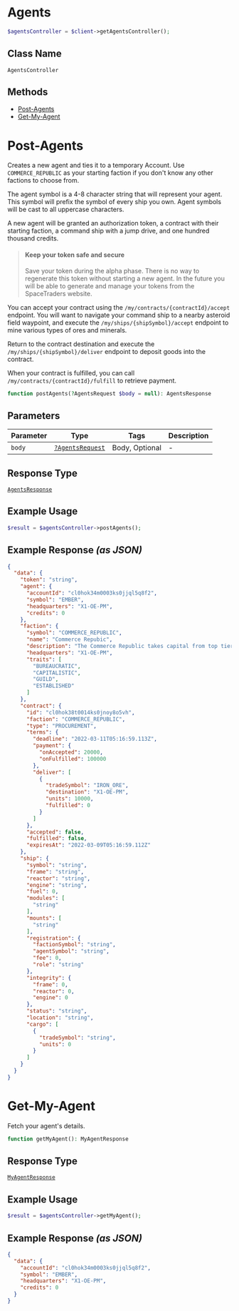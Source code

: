 # Agents

```php
$agentsController = $client->getAgentsController();
```

## Class Name

`AgentsController`

## Methods

* [Post-Agents](../../doc/controllers/agents.md#post-agents)
* [Get-My-Agent](../../doc/controllers/agents.md#get-my-agent)


# Post-Agents

Creates a new agent and ties it to a temporary Account. Use `COMMERCE_REPUBLIC` as your starting faction if you don't know any other factions to choose from.

The agent symbol is a 4-8 character string that will represent your agent. This symbol will prefix the symbol of every ship you own. Agent symbols will be cast to all uppercase characters.

A new agent will be granted an authorization token, a contract with their starting faction, a command ship with a jump drive, and one hundred thousand credits.

> #### Keep your token safe and secure
> 
> Save your token during the alpha phase. There is no way to regenerate this token without starting a new agent. In the future you will be able to generate and manage your tokens from the SpaceTraders website.

You can accept your contract using the `/my/contracts/{contractId}/accept` endpoint. You will want to navigate your command ship to a nearby asteroid field waypoint, and execute the `/my/ships/{shipSymbol}/accept` endpoint to mine various types of ores and minerals.

Return to the contract destination and execute the `/my/ships/{shipSymbol}/deliver` endpoint to deposit goods into the contract.

When your contract is fulfilled, you can call `/my/contracts/{contractId}/fulfill` to retrieve payment.

```php
function postAgents(?AgentsRequest $body = null): AgentsResponse
```

## Parameters

| Parameter | Type | Tags | Description |
|  --- | --- | --- | --- |
| `body` | [`?AgentsRequest`](../../doc/models/agents-request.md) | Body, Optional | - |

## Response Type

[`AgentsResponse`](../../doc/models/agents-response.md)

## Example Usage

```php
$result = $agentsController->postAgents();
```

## Example Response *(as JSON)*

```json
{
  "data": {
    "token": "string",
    "agent": {
      "accountId": "cl0hok34m0003ks0jjql5q8f2",
      "symbol": "EMBER",
      "headquarters": "X1-OE-PM",
      "credits": 0
    },
    "faction": {
      "symbol": "COMMERCE_REPUBLIC",
      "name": "Commerce Repubic",
      "description": "The Commerce Republic takes capital from top tier worlds and invests it into new systems with high potential for growth.",
      "headquarters": "X1-OE-PM",
      "traits": [
        "BUREAUCRATIC",
        "CAPITALISTIC",
        "GUILD",
        "ESTABLISHED"
      ]
    },
    "contract": {
      "id": "cl0hok38t0014ks0jnoy8o5vh",
      "faction": "COMMERCE_REPUBLIC",
      "type": "PROCUREMENT",
      "terms": {
        "deadline": "2022-03-11T05:16:59.113Z",
        "payment": {
          "onAccepted": 20000,
          "onFulfilled": 100000
        },
        "deliver": [
          {
            "tradeSymbol": "IRON_ORE",
            "destination": "X1-OE-PM",
            "units": 10000,
            "fulfilled": 0
          }
        ]
      },
      "accepted": false,
      "fulfilled": false,
      "expiresAt": "2022-03-09T05:16:59.112Z"
    },
    "ship": {
      "symbol": "string",
      "frame": "string",
      "reactor": "string",
      "engine": "string",
      "fuel": 0,
      "modules": [
        "string"
      ],
      "mounts": [
        "string"
      ],
      "registration": {
        "factionSymbol": "string",
        "agentSymbol": "string",
        "fee": 0,
        "role": "string"
      },
      "integrity": {
        "frame": 0,
        "reactor": 0,
        "engine": 0
      },
      "status": "string",
      "location": "string",
      "cargo": [
        {
          "tradeSymbol": "string",
          "units": 0
        }
      ]
    }
  }
}
```


# Get-My-Agent

Fetch your agent's details.

```php
function getMyAgent(): MyAgentResponse
```

## Response Type

[`MyAgentResponse`](../../doc/models/my-agent-response.md)

## Example Usage

```php
$result = $agentsController->getMyAgent();
```

## Example Response *(as JSON)*

```json
{
  "data": {
    "accountId": "cl0hok34m0003ks0jjql5q8f2",
    "symbol": "EMBER",
    "headquarters": "X1-OE-PM",
    "credits": 0
  }
}
```

